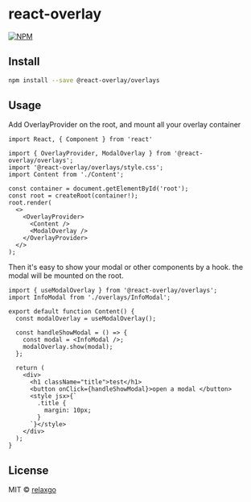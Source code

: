# react-overlay

[![NPM](https://img.shields.io/npm/v/@react-overlay/overlays.svg)](https://www.npmjs.com/package/@react-overlay/overlays)

## Install

```bash
npm install --save @react-overlay/overlays
```

## Usage

Add OverlayProvider on the root, and mount all your overlay container
```tsx
import React, { Component } from 'react'

import { OverlayProvider, ModalOverlay } from '@react-overlay/overlays';
import '@react-overlay/overlays/style.css';
import Content from './Content';

const container = document.getElementById('root');
const root = createRoot(container!);
root.render(
  <>
    <OverlayProvider>
      <Content />
      <ModalOverlay />
    </OverlayProvider>
  </>
);
```

Then it's easy to show your modal or other components by a hook. the modal will be mounted on the root.
```tsx
import { useModalOverlay } from '@react-overlay/overlays';
import InfoModal from './overlays/InfoModal';

export default function Content() {
  const modalOverlay = useModalOverlay();

  const handleShowModal = () => {
    const modal = <InfoModal />;
    modalOverlay.show(modal);
  };

  return (
    <div>
      <h1 className="title">test</h1>
      <button onClick={handleShowModal}>open a modal </button>
      <style jsx>{`
        .title {
          margin: 10px;
        }
      `}</style>
    </div>
  );
}
```

## License

MIT © [relaxgo](https://github.com/relaxgo)
